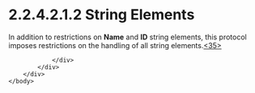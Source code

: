 <html dir="LTR" xmlns:mshelp="http://msdn.microsoft.com/mshelp" xmlns:ddue="http://ddue.schemas.microsoft.com/authoring/2003/5" xmlns:xlink="http://www.w3.org/1999/xlink" xmlns:tool="http://www.microsoft.com/tooltip">
    <head>
        <meta http-equiv="Content-Type" content="text/html; CHARSET=utf-8"></meta>
        <meta name="save" content="history"></meta>
        <title>2.2.4.2.1.2 String Elements</title>
        <xml>
            <mshelp:toctitle title="2.2.4.2.1.2 String Elements"></mshelp:toctitle>
            <mshelp:rltitle title="[MS-SSAS]: String Elements"></mshelp:rltitle>
            <mshelp:keyword index="A" term="eb0f207a-b101-4f17-9e43-22caf709213b"></mshelp:keyword>
            <mshelp:attr name="DCSext.ContentType" value="open specification"></mshelp:attr>
            <mshelp:attr name="AssetID" value="eb0f207a-b101-4f17-9e43-22caf709213b"></mshelp:attr>
            <mshelp:attr name="TopicType" value="kbRef"></mshelp:attr>
            <mshelp:attr name="DCSext.Title" value="[MS-SSAS]: String Elements" />
        </xml>
    </head>
    <body>
        <div id="header">
            <h1 class="heading">2.2.4.2.1.2 String Elements</h1>
        </div>
        <div id="mainSection">
            <div id="mainBody">
                <div id="allHistory" class="saveHistory"></div>
                <div id="sectionSection0" class="section" name="collapseableSection">
                    

<p>In addition to restrictions on <b>Name</b> and <b>ID</b>
string elements, this protocol imposes restrictions on the handling of all
string elements.<a id="Appendix_A_Target_35"></a><a href="b9ac4859-2662-44ca-b131-9addd8b953dc.html#Appendix_A_35" aria-label="Product behavior note 35">&lt;35&gt;</a></p>


                </div>
            </div>
        </div>
    </body>
</html>